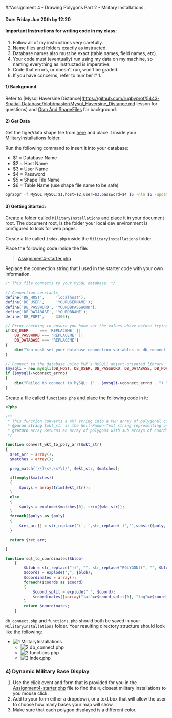 ##Assignment 4 - Drawing Polygons Part 2 - Military Installations.

#### Due: Friday Jun 20th by 12:20

#### Important Instructions for writing code in my class:

>
1. Follow all of my instructions very carefully.
2. Name files and folders exactly as instructed.
3. Database names also must be exact (table names, field names, etc).
4. Your code must (eventually) run using my data on my machine, so naming everything as instructed is imperative. 
5. Code that errors, or doesn't run, won't be graded.
6. If you have concerns, refer to number # 1.

#### 1) Background

Refer to [Mysql Haversine Distance](https://github.com/rugbyprof/5443-Spatial-Database/blob/master/Mysql_Haversine_Distance.md lesson for questions) and [Osm And ShapeFiles](https://github.com/rugbyprof/5443-Spatial-Database/blob/master/OsmAndShapeFiles.md) for background.


#### 2) Get Data

Get the tiger/data shape file from [here](ftp://ftp2.census.gov/geo/tiger/TIGER2013/MIL/tl_2013_us_mil.zip) and place it inside your MilitaryInstallations folder.

Run the following command to insert it into your database:

- $1 = Database Name
- $2 = Host Name
- $3 = User Name
- $4 = Password
- $5 = Shape File Name
- $6 = Table Name (use shape file name to be safe)

```bash
ogr2ogr -f MySQL MySQL:$1,host=$2,user=$3,password=$4 $5 -nln $6 -update -overwrite -lco engine=MYISAM
```

#### 3) Getting Started:

Create a folder called `MilitaryInstallations` and place it in your document root. The document root, is the folder your local dev environment is configured to look for web pages.

Create a file called `index.php` inside the `MilitaryInstallations` folder.

Place the following code inside the file:

> [Assignment4-starter.php](https://github.com/rugbyprof/5443-Spatial-Database/blob/master/Assignment4-starter.php)

Replace the connection string that I used in the starter code with your own information.

```php
/* This file connects to your MySQL database. */

// Connection constants 
define('DB_HOST',     'localhost');
define('DB_USER',     'YOURUSERNAME');
define('DB_PASSWORD', 'YOURDBPASSWORD');
define('DB_DATABASE', 'YOURDBNAME');
define('DB_PORT',     3306);

// Error-checking to ensure you have set the values above before trying to run one of the examples
if(DB_USER     === 'REPLACEME' ||
    DB_PASSWORD === 'REPLACEME' ||
    DB_DATABASE === 'REPLACEME')
{
    die("You must set your database connection variables in db_connect.php before viewing this example!");
}

// Connect to the database using PHP's MySQLi object-oriented library
$mysqli = new mysqli(DB_HOST, DB_USER, DB_PASSWORD, DB_DATABASE, DB_PORT);
if ($mysqli->connect_errno)
{
    die("Failed to connect to MySQL: (" . $mysqli->connect_errno . ") " . $mysqli->connect_error);
}
```

Create a file called `functions.php` and place the following code in it:

```php
<?php

/**
 * This function converts a WKT string into a PHP array of polygonal coordinate pairs.
 * @param string $wkt_str is the Well-Known-Text string representing one or more polygons
 * @return array Returns an array of polygons with sub arrays of coordinate pairs
 */ 

function convert_wkt_to_poly_arr($wkt_str)
{
  $ret_arr = array();
  $matches = array();

  preg_match('/\)\s*,\s*\(/', $wkt_str, $matches);
  
  if(empty($matches))
  {  
      $polys = array(trim($wkt_str));
  }
  else
  {
      $polys = explode($matches[0], trim($wkt_str));
  }
  foreach($polys as $poly)
  {
      $ret_arr[] = str_replace('(','',str_replace(')','',substr($poly, stripos($poly,'(')+2, stripos($poly,')')-2))); 
  }

  return $ret_arr;

}

function sql_to_coordinates($blob)
    {
        $blob = str_replace("))", "", str_replace("POLYGON((", "", $blob));
        $coords = explode(",", $blob);
        $coordinates = array();
        foreach($coords as $coord)
        {
            $coord_split = explode(" ", $coord);
            $coordinates[]=array("lat"=>$coord_split[0], "lng"=>$coord_split[1]);
        }
        return $coordinates;
    }
```

`db_connect.php` and `functions.php` should both be saved in your `MilitaryInstallations` folder. Your resulting directory structure should look like the following:

- ![1] MilitaryInstallations
    - ![2] db_connect.php
    - ![2] functions.php
    - ![2] index.php



### 4) Dynamic Military Base Display

1. Use the click event and form that is provided for you in the [Assignment4-starter.php](https://github.com/rugbyprof/5443-Spatial-Database/blob/master/Assignment4-starter.php) file to find
the `N`, closest military installations to you mouse click. 
2. Add to your form either a dropdown, or a text box that will allow the user to choose how
many bases your map will show. 
3. Make sure that each polygon displayed is a different color. 



[1]: https://cdn1.iconfinder.com/data/icons/stilllife/24x24/filesystems/gnome-fs-directory.png
[2]: http://png-2.findicons.com/files/icons/2360/spirit20/20/file_php.png
[3]: http://www.lecollagiste.com/collanews/themes/lilina/web/media/folder.gif
